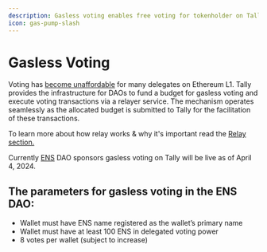 ```yaml
---
description: Gasless voting enables free voting for tokenholder on Tally
icon: gas-pump-slash
---
```


# Gasless Voting

Voting has [become unaffordable](https://x.com/LefterisJP/status/1766881140713935136?s=20) for many delegates on Ethereum L1. Tally provides the infrastructure for DAOs to fund a budget for gasless voting and execute voting transactions via a relayer service. The mechanism operates seamlessly as the allocated budget is submitted to Tally for the facilitation of these transactions.

To learn more about how relay works & why it's important read the [Relay section.](./)



Currently [ENS](https://www.tally.xyz/gov/ens) DAO sponsors gasless voting on Tally will be live as of April 4, 2024.

## The parameters for gasless voting in the ENS DAO:&#x20;

* Wallet must have ENS name registered as the wallet’s primary name
* Wallet must have at least 100 ENS in delegated voting power
* 8 votes per wallet (subject to increase)

